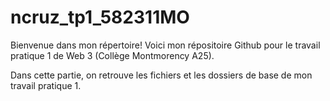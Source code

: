 # ncruz_tp1_582311MO

Bienvenue dans mon répertoire!  Voici mon répositoire Github pour le travail pratique 1 de Web 3 (Collège Montmorency A25).

Dans cette partie, on retrouve les fichiers et les dossiers de base de mon travail pratique 1.

